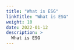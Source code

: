 ```yaml
---
title: "What is ESG"
linkTitle: "What is ESG"
weight: 10
date: 2022-01-12
description: >
  What is ESG
---
```


